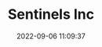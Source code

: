 ---
date: 2022-09-06 11:09:37
title: 'Sentinels Inc'	
tags: []


discord: http://discord.gg/Hz5VuZG9mr	
twitter: https://twitter.com/SentinelsInc
---